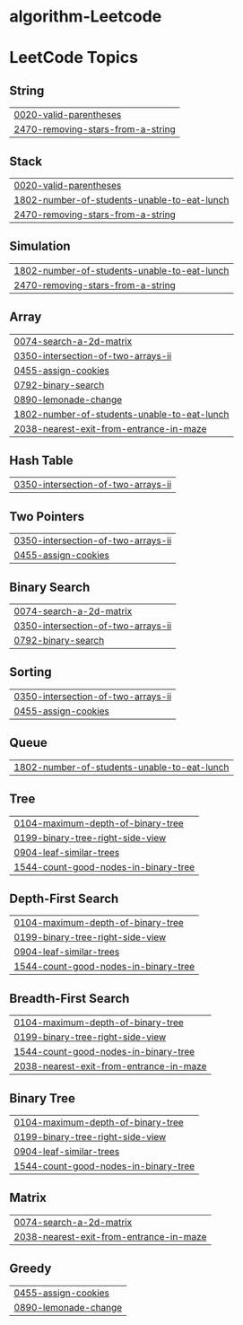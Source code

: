 # algorithm-Leetcode
<!---LeetCode Topics Start-->
# LeetCode Topics
## String
|  |
| ------- |
| [0020-valid-parentheses](https://github.com/loisRK/algorithm-Leetcode/tree/master/0020-valid-parentheses) |
| [2470-removing-stars-from-a-string](https://github.com/loisRK/algorithm-Leetcode/tree/master/2470-removing-stars-from-a-string) |
## Stack
|  |
| ------- |
| [0020-valid-parentheses](https://github.com/loisRK/algorithm-Leetcode/tree/master/0020-valid-parentheses) |
| [1802-number-of-students-unable-to-eat-lunch](https://github.com/loisRK/algorithm-Leetcode/tree/master/1802-number-of-students-unable-to-eat-lunch) |
| [2470-removing-stars-from-a-string](https://github.com/loisRK/algorithm-Leetcode/tree/master/2470-removing-stars-from-a-string) |
## Simulation
|  |
| ------- |
| [1802-number-of-students-unable-to-eat-lunch](https://github.com/loisRK/algorithm-Leetcode/tree/master/1802-number-of-students-unable-to-eat-lunch) |
| [2470-removing-stars-from-a-string](https://github.com/loisRK/algorithm-Leetcode/tree/master/2470-removing-stars-from-a-string) |
## Array
|  |
| ------- |
| [0074-search-a-2d-matrix](https://github.com/loisRK/algorithm-Leetcode/tree/master/0074-search-a-2d-matrix) |
| [0350-intersection-of-two-arrays-ii](https://github.com/loisRK/algorithm-Leetcode/tree/master/0350-intersection-of-two-arrays-ii) |
| [0455-assign-cookies](https://github.com/loisRK/algorithm-Leetcode/tree/master/0455-assign-cookies) |
| [0792-binary-search](https://github.com/loisRK/algorithm-Leetcode/tree/master/0792-binary-search) |
| [0890-lemonade-change](https://github.com/loisRK/algorithm-Leetcode/tree/master/0890-lemonade-change) |
| [1802-number-of-students-unable-to-eat-lunch](https://github.com/loisRK/algorithm-Leetcode/tree/master/1802-number-of-students-unable-to-eat-lunch) |
| [2038-nearest-exit-from-entrance-in-maze](https://github.com/loisRK/algorithm-Leetcode/tree/master/2038-nearest-exit-from-entrance-in-maze) |
## Hash Table
|  |
| ------- |
| [0350-intersection-of-two-arrays-ii](https://github.com/loisRK/algorithm-Leetcode/tree/master/0350-intersection-of-two-arrays-ii) |
## Two Pointers
|  |
| ------- |
| [0350-intersection-of-two-arrays-ii](https://github.com/loisRK/algorithm-Leetcode/tree/master/0350-intersection-of-two-arrays-ii) |
| [0455-assign-cookies](https://github.com/loisRK/algorithm-Leetcode/tree/master/0455-assign-cookies) |
## Binary Search
|  |
| ------- |
| [0074-search-a-2d-matrix](https://github.com/loisRK/algorithm-Leetcode/tree/master/0074-search-a-2d-matrix) |
| [0350-intersection-of-two-arrays-ii](https://github.com/loisRK/algorithm-Leetcode/tree/master/0350-intersection-of-two-arrays-ii) |
| [0792-binary-search](https://github.com/loisRK/algorithm-Leetcode/tree/master/0792-binary-search) |
## Sorting
|  |
| ------- |
| [0350-intersection-of-two-arrays-ii](https://github.com/loisRK/algorithm-Leetcode/tree/master/0350-intersection-of-two-arrays-ii) |
| [0455-assign-cookies](https://github.com/loisRK/algorithm-Leetcode/tree/master/0455-assign-cookies) |
## Queue
|  |
| ------- |
| [1802-number-of-students-unable-to-eat-lunch](https://github.com/loisRK/algorithm-Leetcode/tree/master/1802-number-of-students-unable-to-eat-lunch) |
## Tree
|  |
| ------- |
| [0104-maximum-depth-of-binary-tree](https://github.com/loisRK/algorithm-Leetcode/tree/master/0104-maximum-depth-of-binary-tree) |
| [0199-binary-tree-right-side-view](https://github.com/loisRK/algorithm-Leetcode/tree/master/0199-binary-tree-right-side-view) |
| [0904-leaf-similar-trees](https://github.com/loisRK/algorithm-Leetcode/tree/master/0904-leaf-similar-trees) |
| [1544-count-good-nodes-in-binary-tree](https://github.com/loisRK/algorithm-Leetcode/tree/master/1544-count-good-nodes-in-binary-tree) |
## Depth-First Search
|  |
| ------- |
| [0104-maximum-depth-of-binary-tree](https://github.com/loisRK/algorithm-Leetcode/tree/master/0104-maximum-depth-of-binary-tree) |
| [0199-binary-tree-right-side-view](https://github.com/loisRK/algorithm-Leetcode/tree/master/0199-binary-tree-right-side-view) |
| [0904-leaf-similar-trees](https://github.com/loisRK/algorithm-Leetcode/tree/master/0904-leaf-similar-trees) |
| [1544-count-good-nodes-in-binary-tree](https://github.com/loisRK/algorithm-Leetcode/tree/master/1544-count-good-nodes-in-binary-tree) |
## Breadth-First Search
|  |
| ------- |
| [0104-maximum-depth-of-binary-tree](https://github.com/loisRK/algorithm-Leetcode/tree/master/0104-maximum-depth-of-binary-tree) |
| [0199-binary-tree-right-side-view](https://github.com/loisRK/algorithm-Leetcode/tree/master/0199-binary-tree-right-side-view) |
| [1544-count-good-nodes-in-binary-tree](https://github.com/loisRK/algorithm-Leetcode/tree/master/1544-count-good-nodes-in-binary-tree) |
| [2038-nearest-exit-from-entrance-in-maze](https://github.com/loisRK/algorithm-Leetcode/tree/master/2038-nearest-exit-from-entrance-in-maze) |
## Binary Tree
|  |
| ------- |
| [0104-maximum-depth-of-binary-tree](https://github.com/loisRK/algorithm-Leetcode/tree/master/0104-maximum-depth-of-binary-tree) |
| [0199-binary-tree-right-side-view](https://github.com/loisRK/algorithm-Leetcode/tree/master/0199-binary-tree-right-side-view) |
| [0904-leaf-similar-trees](https://github.com/loisRK/algorithm-Leetcode/tree/master/0904-leaf-similar-trees) |
| [1544-count-good-nodes-in-binary-tree](https://github.com/loisRK/algorithm-Leetcode/tree/master/1544-count-good-nodes-in-binary-tree) |
## Matrix
|  |
| ------- |
| [0074-search-a-2d-matrix](https://github.com/loisRK/algorithm-Leetcode/tree/master/0074-search-a-2d-matrix) |
| [2038-nearest-exit-from-entrance-in-maze](https://github.com/loisRK/algorithm-Leetcode/tree/master/2038-nearest-exit-from-entrance-in-maze) |
## Greedy
|  |
| ------- |
| [0455-assign-cookies](https://github.com/loisRK/algorithm-Leetcode/tree/master/0455-assign-cookies) |
| [0890-lemonade-change](https://github.com/loisRK/algorithm-Leetcode/tree/master/0890-lemonade-change) |
<!---LeetCode Topics End-->